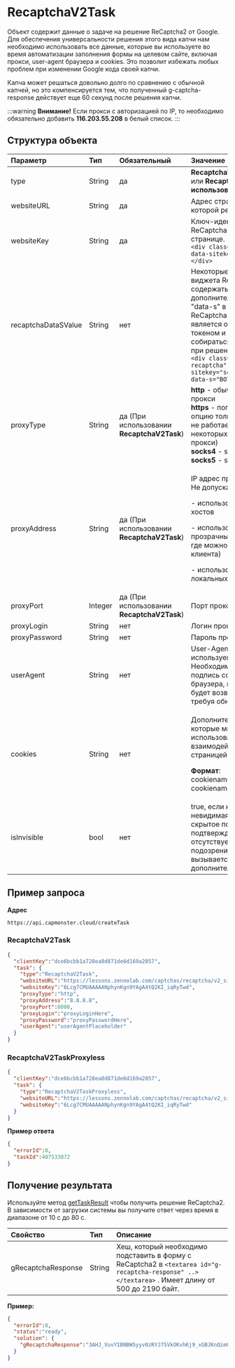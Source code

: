 ﻿---
sidebar_position: 0
sidebar_label: RecaptchaV2Task
---

# RecaptchaV2Task
Объект содержит данные о задаче на решение ReCaptcha2 от Google. Для обеспечения универсальности решения этого вида капчи нам необходимо использовать все данные, которые вы используете во время автоматизации заполнения формы на целевом сайте, включая прокси, user-agent браузера и cookies. Это позволит избежать любых проблем при изменении Google кода своей капчи.

Капча может решаться довольно долго по сравнению с обычной капчей, но это компенсируется тем, что полученный g-captcha-response действует еще 60 секунд после решения капчи.

:::warning **Внимание!**
Если прокси с авторизацией по IP, то необходимо обязательно добавить **116.203.55.208** в белый список.
:::

## **Структура объекта**

|**Параметр**|**Тип**|**Обязательный**|**Значение**|
| :- | :- | :- | :- |
|type|String|да|**RecaptchaV2TaskProxyless** или **RecaptchaV2Task (При использовании прокси)**|
|websiteURL|String|да|Адрес страницы, на которой решается капча|
|websiteKey|String|да|Ключ-идентификатор ReCaptcha2 на целевой странице.<br />`<div class="g-recaptcha" data-sitekey="ВОТ_ЭТОТ"></div>`|
|recaptchaDataSValue|String|нет|Некоторые реализации виджета ReCaptcha2 могут содержать дополнительный параметр "data-s" в div'е ReCaptcha2, который является одноразовым токеном и должен собираться каждый раз при решении ReCaptcha2.<br />`<div class="g-recaptcha" data-sitekey="some sitekey" data-s="ВОТ_ЭТОТ"></div>`|
|proxyType|String|да (При использовании **RecaptchaV2Task**)|**http** - обычный http/https прокси<br />**https** - попробуйте эту опцию только если "http" не работает (требуется для некоторых кастомных прокси)<br />**socks4** - socks4 прокси<br />**socks5** - socks5 прокси|
|proxyAddress|String|да (При использовании **RecaptchaV2Task**)|<p>IP адрес прокси IPv4/IPv6. Не допускается:</p><p>- использование имен хостов</p><p>- использование прозрачных прокси (там где можно видеть IP клиента)</p><p>- использование прокси на локальных машинах</p>|
|proxyPort|Integer|да (При использовании **RecaptchaV2Task**)|Порт прокси|
|proxyLogin|String|нет|Логин прокси-сервера|
|proxyPassword|String|нет|Пароль прокси-сервера|
|userAgent|String|нет|User-Agent браузера, используемый в эмуляции. Необходимо использовать подпись современного браузера, иначе Google будет возвращать ошибку, требуя обновить браузер.|
|cookies|String|нет|<p>Дополнительные cookies, которые мы должны использовать во время взаимодействия с целевой страницей.</p><p>**Формат**: cookiename1=cookievalue1; cookiename2=cookievalue2</p>|
|isInvisible|bool|нет|true, если капча невидимая, т.е. имеет скрытое поле для подтверждения, чекбокс отсутствует. При подозрении на бота вызывается дополнительная проверка. |

## **Пример запроса**

**Адрес** 
```http
https://api.capmonster.cloud/createTask
```

### RecaptchaV2Task
```json
{
  "clientKey":"dce6bcbb1a728ea8d871de6d169a2057",
  "task": {
    "type":"RecaptchaV2Task",
    "websiteURL":"https://lessons.zennolab.com/captchas/recaptcha/v2_simple.php?level=high",
    "websiteKey":"6Lcg7CMUAAAAANphynKgn9YAgA4tQ2KI_iqRyTwd",
    "proxyType":"http",
    "proxyAddress":"8.8.8.8",
    "proxyPort":8080,
    "proxyLogin":"proxyLoginHere",
    "proxyPassword":"proxyPasswordHere",
    "userAgent":"userAgentPlaceholder"
  }
}
```

### RecaptchaV2TaskProxyless
```json
{
  "clientKey":"dce6bcbb1a728ea8d871de6d169a2057",
  "task": {
    "type":"RecaptchaV2TaskProxyless",
    "websiteURL":"https://lessons.zennolab.com/captchas/recaptcha/v2_simple.php?level=high",
    "websiteKey":"6Lcg7CMUAAAAANphynKgn9YAgA4tQ2KI_iqRyTwd"
  }
}
```


**Пример ответа**

```json
{
  "errorId":0,
  "taskId":407533072
}
```

## **Получение результата**
Используйте метод [getTaskResult](../api/methods/get-task-result.md) чтобы получить решение ReCaptcha2. В зависимости от загрузки системы вы получите ответ через время в диапазоне от 10 с до 80 с.

|**Свойство**|**Тип**|**Описание**|
| :- | :- | :- |
|gRecaptchaResponse|String|Хеш, который необходимо подставить в форму с ReCaptcha2 в `<textarea id="g-recaptcha-response" ..></textarea>` . Имеет длину от 500 до 2190 байт.|

**Пример:**

```json
{
  "errorId":0,
  "status":"ready",
  "solution": {
    "gRecaptchaResponse":"3AHJ_VuvYIBNBW5yyv0zRYJ75VkOKvhKj9_xGBJKnQimF72rfoq3Iy-DyGHMwLAo6a3"
  }
}
```
